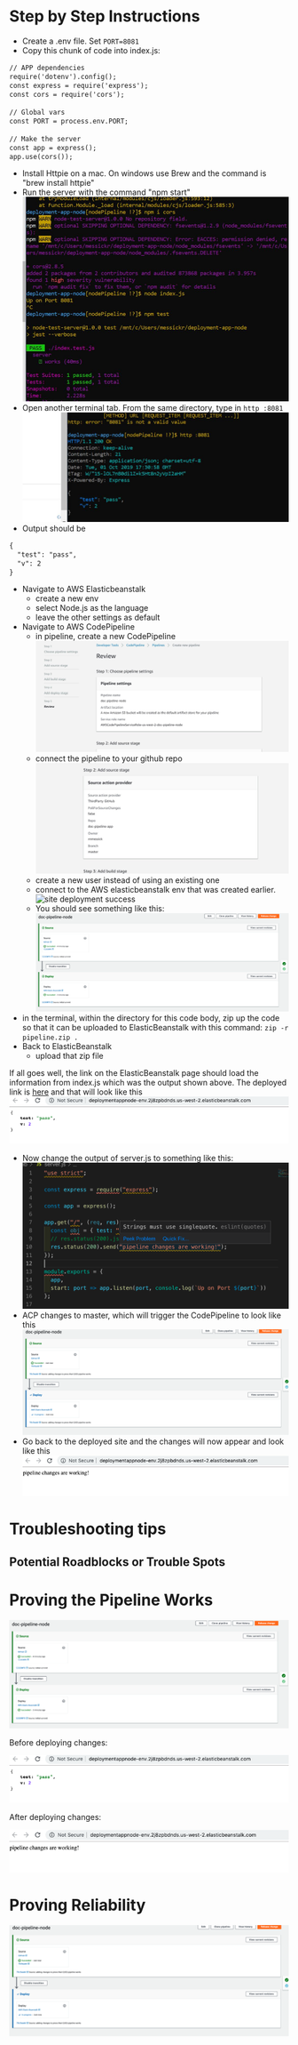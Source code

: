 # Step by Step Instructions

- Create a .env file. Set `PORT=8081`
- Copy this chunk of code into index.js:

```
// APP dependencies
require('dotenv').config();
const express = require('express');
const cors = require('cors');

// Global vars
const PORT = process.env.PORT;

// Make the server
const app = express();
app.use(cors());
```

- Install Httpie on a mac. On windows use Brew and the command is "brew install httpie"
- Run the server with the command "npm start"
![site deployment success](/resources/initialSetupTest.JPG)
- Open another terminal tab. From the same directory, type in `http :8081`
![site deployment success](/resources/httpRunningServer.JPG)
- Output should be

```
{
  "test": "pass",
  "v": 2
}
```

- Navigate to AWS Elasticbeanstalk
  - create a new env
  - select Node.js as the language
  - leave the other settings as default
- Navigate to AWS CodePipeline
  - in pipeline, create a new CodePipeline
  ![site deployment success](/resources/pipeline-step1.JPG)
  - connect the pipeline to your github repo
   ![site deployment success](/resources/pipeline-step2.JPG)
  - create a new user instead of using an existing one
  - connect to the AWS elasticbeanstalk env that was created earlier.
   ![site deployment success](/resources/pipeline-step4.JPG)
  - You should see something like this:
    ![pipeline successful setup](/resources/pipelineSuccess.png)
- in the terminal, within the directory for this code body, zip up the code so that it can be uploaded to ElasticBeanstalk with this command: `zip -r pipeline.zip .`
- Back to ElasticBeanstalk
  - upload that zip file

If all goes well, the link on the ElasticBeanstalk page should load the information from index.js which was the output shown above. The deployed link is [here](http://deploymentappnode-env.2j8zpbdnds.us-west-2.elasticbeanstalk.com/) and that will look like this ![site deployment success](/resources/deployedSiteSuccess.png)

- Now change the output of server.js to something like this:
  ![change the code](/resources/changingTheCodeToSaySomething.png)
- ACP changes to master, which will trigger the CodePipeline to look like this ![code pipeline redeploy](/resources/pipelineRedeploy.png)
- Go back to the deployed site and the changes will now appear and look like this ![changes are deployed](/resources/changesAreDeployed.png)

# Troubleshooting tips

## Potential Roadblocks or Trouble Spots

# Proving the Pipeline Works

![pipeline success](/resources/pipelineSuccess.png)

Before deploying changes:

![before code changes](/resources/deployedSiteSuccess.png)

After deploying changes:

![changes are deployed](/resources/changesAreDeployed.png)

# Proving Reliability

![pipeline redeploy](/resources/pipelineRedeploy.png)
